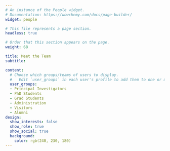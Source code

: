```yaml
---
# An instance of the People widget.
# Documentation: https://wowchemy.com/docs/page-builder/
widget: people

# This file represents a page section.
headless: true

# Order that this section appears on the page.
weight: 68

title: Meet the Team
subtitle:

content:
  # Choose which groups/teams of users to display.
  #   Edit `user_groups` in each user's profile to add them to one or more of these groups.
  user_groups:
  - Principal Investigators
  - PhD Students
  - Grad Students
  - Administration
  - Visitors
  - Alumni
design:
  show_interests: false
  show_role: true
  show_social: true
  background:
    color: rgb(240, 230, 180)
---
```

